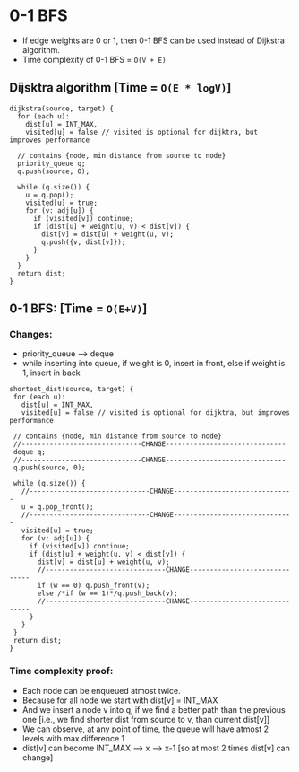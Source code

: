 # 0-1 BFS
- If edge weights are 0 or 1, then 0-1 BFS can be used instead of Dijkstra algorithm.
- Time complexity of 0-1 BFS = `O(V + E)`

## Dijsktra algorithm [Time = `O(E * logV)`]
```
dijkstra(source, target) {
  for (each u):
    dist[u] = INT_MAX,
    visited[u] = false // visited is optional for dijktra, but improves performance

  // contains {node, min distance from source to node}
  priority_queue q;
  q.push(source, 0);

  while (q.size()) {
    u = q.pop();
    visited[u] = true;
    for (v: adj[u]) {
      if (visited[v]) continue;
      if (dist[u] + weight(u, v) < dist[v]) {
        dist[v] = dist[u] + weight(u, v);
        q.push({v, dist[v]});
      }
    }
  }
  return dist;
}
```


## 0-1 BFS: [Time = `O(E+V)`]
### Changes:
- priority_queue --> deque
- while inserting into queue, if weight is 0, insert in front, else if weight is 1, insert in back

 ```
shortest_dist(source, target) {
  for (each u):
    dist[u] = INT_MAX,
    visited[u] = false // visited is optional for dijktra, but improves performance

  // contains {node, min distance from source to node}
  //------------------------------CHANGE------------------------------
  deque q;
  //------------------------------CHANGE------------------------------
  q.push(source, 0);

  while (q.size()) {
    //------------------------------CHANGE------------------------------
    u = q.pop_front();
    //------------------------------CHANGE------------------------------
    visited[u] = true;
    for (v: adj[u]) {
      if (visited[v]) continue;
      if (dist[u] + weight(u, v) < dist[v]) {
        dist[v] = dist[u] + weight(u, v);
        //------------------------------CHANGE------------------------------
        if (w == 0) q.push_front(v);
        else /*if (w == 1)*/q.push_back(v);
        //------------------------------CHANGE------------------------------  
      }
    }
  }
  return dist;
}
```

### Time complexity proof:
- Each node can be enqueued atmost twice.
- Because for all node we start with dist[v] = INT_MAX
- And we insert a node v into q, if we find a better path than the previous one [i.e., we find shorter dist from source to v, than current dist[v]]
- We can observe, at any point of time, the queue will have atmost 2 levels with max difference 1
- dist[v] can become INT_MAX --> x --> x-1 [so at most 2 times dist[v] can change]


